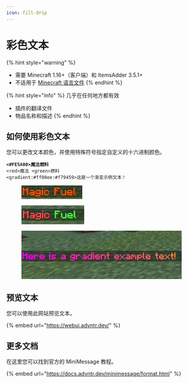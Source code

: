 ```yaml
---
icon: fill-drip
---
```


# 彩色文本

{% hint style="warning" %}
* 需要 Minecraft 1.16+（客户端）和 ItemsAdder 3.5.1+
* 不适用于 [Minecraft 语言文件](adding-content/minecraft-language-files.md)
{% endhint %}

{% hint style="info" %}
几乎在任何地方都有效

* 插件的翻译文件
* 物品名称和描述
{% endhint %}

## 如何使用彩色文本

您可以更改文本颜色，并使用特殊符号指定自定义的十六进制颜色。

<pre><code><strong>&#x3C;#FE5A00>魔法燃料
</strong>&#x3C;red>魔法 &#x3C;green>燃料
&#x3C;gradient:#ff00ee:#f79459>这是一个渐变示例文本！
</code></pre>

<div><figure><img src="../.gitbook/assets/image (3) (1).png" alt=""><figcaption></figcaption></figure> <figure><img src="../.gitbook/assets/image (2) (1) (1).png" alt=""><figcaption></figcaption></figure> <figure><img src="../.gitbook/assets/image (45).png" alt=""><figcaption></figcaption></figure></div>

## 预览文本

您可以使用此网站预览文本。

{% embed url="https://webui.advntr.dev/" %}

## 更多文档

在这里您可以找到官方的 MiniMessage 教程。

{% embed url="https://docs.advntr.dev/minimessage/format.html" %}
